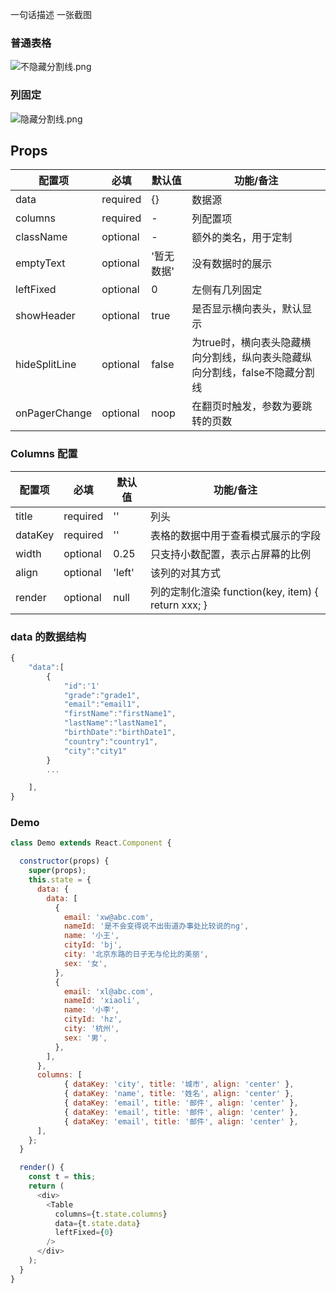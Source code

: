 
一句话描述
一张截图


### 普通表格

![不隐藏分割线.png](https://work.alibaba-inc.com/aliwork_tfs/g01_alibaba-inc_com/tfscom/TB1La55RpXXXXbbXFXXXXXXXXXX.tfsprivate.png)


### 列固定

![隐藏分割线.png](https://work.alibaba-inc.com/aliwork_tfs/g01_alibaba-inc_com/tfscom/TB1E6mJRpXXXXXyapXXXXXXXXXX.tfsprivate.png)



## Props

| 配置项 | 必填 | 默认值 | 功能/备注 |
|---|----|---|----|
|data|required|{}|数据源|
|columns|required|-|列配置项|
|className|optional|-|额外的类名，用于定制|
|emptyText|optional|'暂无数据'|没有数据时的展示|
|leftFixed|optional|0|左侧有几列固定|
|showHeader|optional|true|是否显示横向表头，默认显示|
|hideSplitLine|optional|false|为true时，横向表头隐藏横向分割线，纵向表头隐藏纵向分割线，false不隐藏分割线|
|onPagerChange|optional|noop|在翻页时触发，参数为要跳转的页数|


### Columns 配置

| 配置项 | 必填 | 默认值 | 功能/备注 |
|-----|----|---|----|
|title|required|''|列头|
|dataKey|required|''|表格的数据中用于查看模式展示的字段|
|width|optional|0.25|只支持小数配置，表示占屏幕的比例|
|align|optional|'left'|该列的对其方式|
|render|optional| null | 列的定制化渲染 function(key, item) { return xxx; } |


### data 的数据结构

```javascript
{
    "data":[
        {   
            "id":'1'
            "grade":"grade1",
            "email":"email1",
            "firstName":"firstName1",
            "lastName":"lastName1",
            "birthDate":"birthDate1",
            "country":"country1",
            "city":"city1"
        }
        ...

    ],
}
```

### Demo

```javascript
class Demo extends React.Component {

  constructor(props) {
    super(props);
    this.state = {
      data: {
        data: [
          {
            email: 'xw@abc.com',
            nameId: '是不会变得说不出街道办事处比较说的ng',
            name: '小王',
            cityId: 'bj',
            city: '北京东路的日子无与伦比的美丽',
            sex: '女',
          },
          {
            email: 'xl@abc.com',
            nameId: 'xiaoli',
            name: '小李',
            cityId: 'hz',
            city: '杭州',
            sex: '男',
          },
        ],
      },
      columns: [
            { dataKey: 'city', title: '城市', align: 'center' },
            { dataKey: 'name', title: '姓名', align: 'center' },
            { dataKey: 'email', title: '邮件', align: 'center' },
            { dataKey: 'email', title: '邮件', align: 'center' },
            { dataKey: 'email', title: '邮件', align: 'center' },
      ],
    };
  }

  render() {
    const t = this;
    return (
      <div>
        <Table
          columns={t.state.columns}
          data={t.state.data}
          leftFixed={0}
        />
      </div>
    );
  }
}

```
